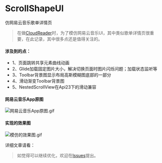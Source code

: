 # ScrollShapeUI
仿网易云音乐歌单详情页
> 在做[CloudReader](https://github.com/youlookwhat/CloudReader)时，为了模仿网易云音乐UI，其中类似歌单详情页很重要，在此记录，其中很多点还是值得关注的。

#### 涉及到的点：
 - 1、页面跳转共享元素曲线动画
 - 2、Glide加载固定图片大小，解决切换页面时图片闪烁问题；加载状态监听等
 - 3、Toolbar背景图显示布局高斯模糊图底部的一部分
 - 4、滑动渐变Toolbar背景图
 - 5、NestedScrollView在Api23下的滑动兼容

#### 网易云音乐App原图
 ![网易云音乐App原图.gif](https://github.com/youlookwhat/ScrollShapeUI/blob/master/pic/yuan.gif)

#### 实现的效果图
 ![模仿的效果图.gif](https://github.com/youlookwhat/ScrollShapeUI/blob/master/pic/scrollshapeui.gif) 
 

详细文章请看：

> 如觉得可以继续优化，欢迎在[Issues](https://github.com/youlookwhat/ScrollShapeUI/issues)提出。